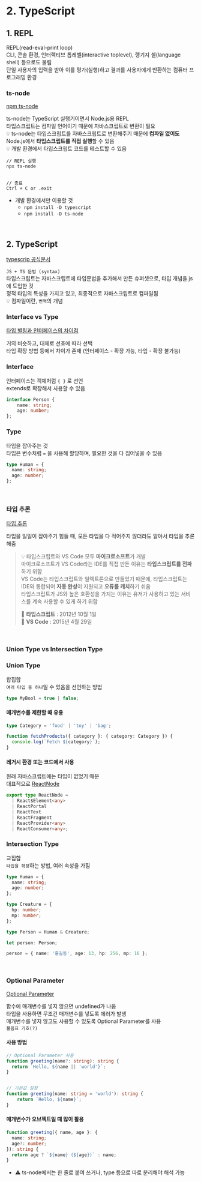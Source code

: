 # 2. TypeScript

## 1. REPL

REPL(read-eval-print loop)   
CLI, 콘솔 환경, 인터랙티브 톱레벨(interactive toplevel), 랭기지 셸(language shell) 등으로도 불림  
단일 사용자의 입력을 받아 이를 평가(실행)하고 결과를 사용자에게 반환하는 컴퓨터 프로그래밍 환경  


### ts-node 

[npm ts-node](https://www.npmjs.com/package/ts-node)

ts-node는 TypeScript 실행기이면서 Node.js용 REPL  
타입스크립트는 컴파일 언어이기 때문에 자바스크립트로 변환이 필요  
💡 ts-node는 타입스크립트를 자바스크립트로 변환해주기 때문에 **컴파일 없이도** Node.js에서 **타입스크립트를 직접 실행**할 수 있음  
💡 개발 환경에서 타입스크립트 코드를 테스트할 수 있음 

```
// REPL 실행
npx ts-node


// 종료
Ctrl + C or .exit
```

* 개발 환경에서만 이용할 것 
  * `npm install -D typescript`
  * `npm install -D ts-node`

<br>

## 2. TypeScript

[typescrip 공식문서](https://www.typescriptlang.org/ko/docs/handbook/typescript-in-5-minutes.html)

`JS + TS 문법 (syntax)`    
타입스크립트는 자바스크립트에 타입문법을 추가해서 만든 슈퍼셋으로, 타입 개념을 js에 도입한 것     
정적 타입의 특성을 가지고 있고, 최종적으로 자바스크립트로 컴파일됨  
💡 컴파일이란, `번역`의 개념  


### Interface vs Type

[타입 별칭과 인터페이스의 차이점](https://www.typescriptlang.org/ko/docs/handbook/2/everyday-types.html#%ED%83%80%EC%9E%85-%EB%B3%84%EC%B9%AD%EA%B3%BC-%EC%9D%B8%ED%84%B0%ED%8E%98%EC%9D%B4%EC%8A%A4%EC%9D%98-%EC%B0%A8%EC%9D%B4%EC%A0%90)

거의 비슷하고, 대체로 선호에 따라 선택  
타입 확장 방법 등에서 차이가 존재 (인터페이스 - 확장 가능, 타입 - 확장 불가능)

### Interface 

인터페이스는 객체처럼 `{ }` 로 선언   
extends로 확장해서 사용할 수 있음  

```ts
interface Person {
    name: string;
    age: number;
};
```

### Type

타입을 잡아주는 것   
타입은 변수처럼 `=` 을 사용해 할당하며, 필요한 것을 다 집어넣을 수 있음 

```ts
type Human = {
  name: string;
  age: number;
};
```

<br>

### 타입 추론

[타입 추론](https://www.typescriptlang.org/ko/docs/handbook/typescript-in-5-minutes.html#%ED%83%80%EC%9E%85-%EC%B6%94%EB%A1%A0-types-by-inference)

타입을 일일이 잡아주기 힘들 때, 모든 타입을 다 적어주지 않더라도 알아서 타입을 추론해줌

> 💡 타입스크립트와 VS Code 모두 **마이크로소프트**가 개발  
> 마이크로소프트가 VS Code라는 IDE를 직접 만든 이유는 **타입스크립트를 전파**하기 위함    
> VS Code는 타입스크립트와 일렉트론으로 만들었기 때문에, 타입스크립트는 IDE와 통합되어 **자동 완성**이 지원되고 **오류를 캐치**하기 쉬움   
> 타입스크립트가 JS와 높은 호환성을 가지는 이유는 유저가 사용하고 있는 서비스를 계속 사용할 수 있게 하기 위함
> 
> 📅 **타입스크립트** : 2012년 10월 1일  
> 📅 **VS Code** : 2015년 4월 29일

<br>

### Union Type vs Intersection Type

### Union Type

합집합  
`여러 타입 중 하나`일 수 있음을 선언하는 방법  

```ts
type MyBool = true | false;
```

#### 매개변수를 제한할 때 유용

```ts
type Category = 'food' | 'toy' | 'bag';

function fetchProducts({ category }: { category: Category }) {
  console.log(`Fetch ${category}`);
}
```

#### 레거시 환경 또는 코드에서 사용

원래 자바스크립트에는 타입이 없었기 때문  
대표적으로 [ReactNode](https://github.com/facebook/react/blob/main/packages/shared/ReactTypes.js) 

```ts
export type ReactNode =
  | React$Element<any>
  | ReactPortal
  | ReactText
  | ReactFragment
  | ReactProvider<any>
  | ReactConsumer<any>;
```

### Intersection Type

교집합   
`타입을 확장`하는 방법, 여러 속성을 가짐

```ts
type Human = {
  name: string;
  age: number;
};

type Creature = {
  hp: number;
  mp: number;
};

type Person = Human & Creature;

let person: Person;

person = { name: '홍길동', age: 13, hp: 256, mp: 16 };
```

<br>

### Optional Parameter

[Optional Parameter](https://www.typescriptlang.org/docs/handbook/2/functions.html#optional-parameters)

함수에 매개변수를 넣지 않으면 undefined가 나옴  
타입을 사용하면 무조건 매개변수를 넣도록 에러가 발생  
매개변수를 넣지 않고도 사용할 수 있도록 Optional Parameter를 사용  
`물음표 기호(?)`

#### 사용 방법 

```ts
// Optional Parameter 사용 
function greeting(name?: string): string {
  return `Hello, ${name || 'world'}`;
}


// 기본값 설정 
function greeting(name: string = 'world'): string {
    return `Hello, ${name}`;
}
```

#### 매개변수가 오브젝트일 때 많이 활용

```ts
function greeting({ name, age }: {
  name: string;
  age?: number;  
}): string {
  return age ? `${name} (${age})` : name;
}
```

* ⚠️ ts-node에서는 한 줄로 붙여 쓰거나, type 등으로 따로 분리해야 해석 가능  
